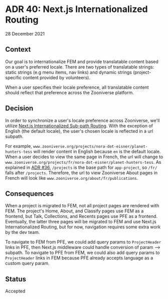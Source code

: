 # ADR 40: Next.js Internationalized Routing

28 December 2021

## Context

Our goal is to internationalize FEM and provide translatable content based on a user's preferred locale. There are two types of translatable strings: static strings (e.g menu items, nav links) and dynamic strings (project-specific content provided by volunteers).

When a user specifies their locale preference, all translatable content should reflect that preference across the Zooniverse platform.

## Decision

In order to synchronize a user's locale preference across Zooniverse, we'll utilize [Next.js Internationalized Sub-path Routing](https://nextjs.org/docs/advanced-features/i18n-routing#sub-path-routing). With the exception of English (the default locale), the user's chosen locale is reflected in a url subpath.

For example, `www.zooniverse.org/projects/nora-dot-eisner/planet-hunters-tess` will render content in English because `en` is the default locale. When a user decides to view the same page in French, the url will change to `www.zooniverse.org/projects/fr/nora-dot-eisner/planet-hunters-tess`. As explained in [ADR #36](https://github.com/zooniverse/front-end-monorepo/blob/master/docs/arch/adr-36.md), `/projects` is the base path for `app-project`, so `/fr/` falls after `/projects`. Therefore, the url to view Zooniverse About pages in French will look like `www.zooniverse.org/about/fr/publications`.

## Consequences

When a project is migrated to FEM, not all project pages are rendered with FEM. The project's Home, About, and Classify pages use FEM as a frontend, but Talk, Collections, and Recents pages use PFE as a frontend. Eventually, the latter three pages will be migrated to FEM and use Next.js Internationalized Routing, but for now, navigation requires some extra work by the dev team.

To navigate to FEM from PFE, we could add query params to `ProjectHeader` links in PFE, then Next.js middleware could handle conversion of param —> subpath. To navigate to PFE from FEM, we could also add query params to `ProjectHeader` links in FEM because PFE already accepts language as a custom query param.

## Status

Accepted
